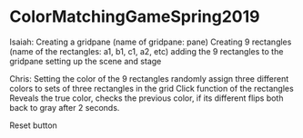 # ColorMatchingGameSpring2019


Isaiah:
Creating a gridpane (name of gridpane: pane)
Creating 9 rectangles (name of the rectangles: a1, b1, c1, a2, etc)
adding the 9 rectangles to the gridpane
setting up the scene and stage

Chris:
Setting the color of the 9 rectangles
  randomly assign three different colors to sets of three rectangles in the grid
Click function of the rectangles
  Reveals the true color, checks the previous color, if its different flips both back to gray after 2 seconds.

Reset button
